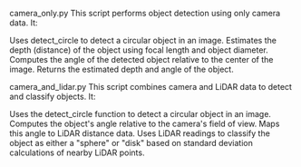 camera_only.py
This script performs object detection using only camera data. It:

Uses detect_circle to detect a circular object in an image.
Estimates the depth (distance) of the object using focal length and object diameter.
Computes the angle of the detected object relative to the center of the image.
Returns the estimated depth and angle of the object.

camera_and_lidar.py
This script combines camera and LiDAR data to detect and classify objects. It:

Uses the detect_circle function to detect a circular object in an image.
Computes the object's angle relative to the camera's field of view.
Maps this angle to LiDAR distance data.
Uses LiDAR readings to classify the object as either a "sphere" or "disk" based on standard deviation calculations of nearby LiDAR points.
